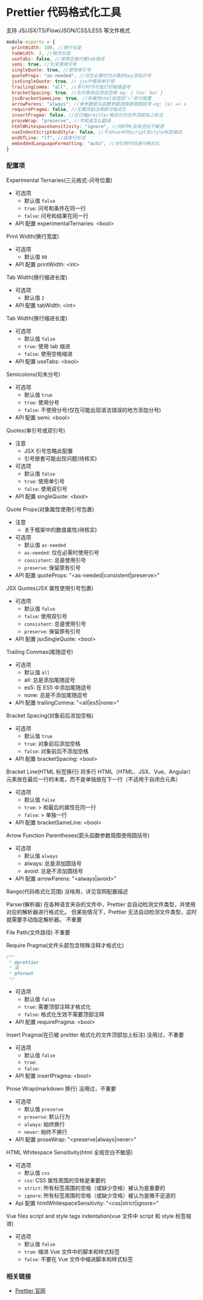 # Prettier 代码格式化工具

支持 JS/JSX/TS/Flow/JSON/CSS/LESS 等文件格式

```js
module.exports = {
  printWidth: 100, //单行长度
  tabWidth: 2, //缩进长度
  useTabs: false, //使用空格代替tab缩进
  semi: true, //句末使用分号
  singleQuote: true, //使用单引号
  quoteProps: "as-needed", //仅在必需时为对象的key添加引号
  jsxSingleQuote: true, // jsx中使用单引号
  trailingComma: "all", //多行时尽可能打印尾随逗号
  bracketSpacing: true, //在对象前后添加空格-eg: { foo: bar }
  jsxBracketSameLine: true, //多属性html标签的‘>’折行放置
  arrowParens: "always", //单参数箭头函数参数周围使用圆括号-eg: (x) => x
  requirePragma: false, //无需顶部注释即可格式化
  insertPragma: false, //在已被preitter格式化的文件顶部加上标注
  proseWrap: "preserve", //不知道怎么翻译
  htmlWhitespaceSensitivity: "ignore", //对HTML全局空白不敏感
  vueIndentScriptAndStyle: false, //不对vue中的script及style标签缩进
  endOfLine: "lf", //结束行形式
  embeddedLanguageFormatting: "auto", //对引用代码进行格式化
}
```

### 配置项

Experimental Ternaries(三元格式-问号位置)

- 可选项
  - 默认值 `false`
  - `true`: 问号和条件在同一行
  - `false`: 问号和结果在同一行
- API 配置
  experimentalTernaries: \<bool\>

Print Width(换行宽度)

- 可选项
  - 默认值 `80`
- API 配置
  printWidth: \<int\>

Tab Width(换行缩进长度)

- 可选项
  - 默认值 `2`
- API 配置
  tabWidth: \<int\>

Tab Width(换行缩进长度)

- 可选项
  - 默认值 `false`
  - `true`: 使用 tab 缩进
  - `false`: 使用空格缩进
- API 配置
  useTabs: \<bool\>

Semicolons(句末分号)

- 可选项
  - 默认值 `true`
  - `true`: 使用分号
  - `false`: 不使用分号(仅在可能出现语法错误的地方添加分号)
- API 配置
  semi: \<bool\>

Quotes(单引号或双引号)

- 注意
  - JSX 引号忽略此配置
  - 引号嵌套可能出现问题(待核实)
- 可选项
  - 默认值 `false`
  - `true`: 使用单引号
  - `false`: 使用双引号
- API 配置
  singleQuote: \<bool\>

Quote Props(对象属性使用引号包裹)

- 注意
  - 关于框架中的数值属性(待核实)
- 可选项
  - 默认值 `as-needed`
  - `as-needed`: 仅在必需时使用引号
  - `consistent`: 总是使用引号
  - `preserve`: 保留原有引号
- API 配置
  quoteProps: "<as-needed|consistent|preserve>"

JSX Quotes(JSX 属性使用引号包裹)

- 可选项
  - 默认值 `false`
  - `false`: 使用双引号
  - `consistent`: 总是使用引号
  - `preserve`: 保留原有引号
- API 配置
  jsxSingleQuote: \<bool\>

Trailing Commas(尾随逗号)

- 可选项
  - 默认值 `all`
  - all: 总是添加尾随逗号
  - es5: 在 ES5 中添加尾随逗号
  - none: 总是不添加尾随逗号
- API 配置
  trailingComma: "<all|es5|none>"

Bracket Spacing(对象前后添加空格)

- 可选项
  - 默认值 `true`
  - `true`: 对象前后添加空格
  - `false`: 对象前后不添加空格
- API 配置
  bracketSpacing: \<bool\>

Bracket Line(HTML 标签换行)
将多行 HTML（HTML、JSX、Vue、Angular）元素放在最后一行的末尾，而不是单独放在下一行（不适用于自闭合元素）

- 可选项
  - 默认值 `false`
  - `true`: > 和最后的属性在同一行
  - `false`: > 单独一行
- API 配置
  bracketSameLine: \<bool\>

Arrow Function Parentheses(箭头函数参数周围使用圆括号)

- 可选项
  - 默认值 `always`
  - always: 总是添加圆括号
  - avoid: 总是不添加圆括号
- API 配置
  arrowParens: "<always|avoid>"

Range(代码格式化范围)
没啥用，详见官网配置描述

Parser(解析器)
在各种语言夹杂的文件中，Prettier 会自动检测文件类型，并使用对应的解析器进行格式化。
但某些情况下，Prettier 无法自动检测文件类型，这时就需要手动指定解析器。
不重要

File Path(文件路径)
不重要

Require Pragma(文件头部包含特殊注释才格式化)

```js
/**
 * @prettier
 * 或
 * @format
 */
```

- 可选项
  - 默认值 `false`
  - `true`: 需要顶部注释才格式化
  - `false`: 格式化生效不需要顶部注释
- API 配置
  requirePragma: \<bool\>

Insert Pragma(在已被 preitter 格式化的文件顶部加上标注)
没用过，不重要

- 可选项
  - 默认值 `false`
  - `true`:
  - `false`:
- API 配置
  insertPragma: \<bool\>

Prose Wrap(markdown 换行)
没用过，不重要

- 可选项
  - 默认值 `preserve`
  - `preserve`: 默认行为
  - `always`: 始终换行
  - `never`: 始终不换行
- API 配置
  proseWrap: "<preserve|always|never>"

HTML Whitespace Sensitivity(html 全局空白不敏感)

- 可选项
  - 默认值 `css`
  - `css`: CSS 属性周围的空格是重要的
  - `strict`: 所有标签周围的空格（或缺少空格）被认为是重要的
  - `ignore`: 所有标签周围的空格（或缺少空格）被认为是微不足道的
- Api 配置
  htmlWhitespaceSensitivity: "<css|strict|ignore>"

Vue files script and style tags indentation(vue 文件中 script 和 style 标签缩进)

- 可选项
  - 默认值 `false`
  - `true`: 缩进 Vue 文件中的脚本和样式标签
  - `false`: 不要在 Vue 文件中缩进脚本和样式标签

### 相关链接

- [Prettier 官网](https://www.prettier.cn/)
